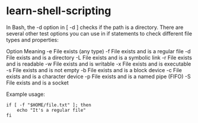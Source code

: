 # learn-shell-scripting


In Bash, the -d option in [ -d <path> ] checks if the path is a directory. There are several other test options you can use in if statements to check different file types and properties:

Option	Meaning
-e	File exists (any type)
-f	File exists and is a regular file
-d	File exists and is a directory
-L	File exists and is a symbolic link
-r	File exists and is readable
-w	File exists and is writable
-x	File exists and is executable
-s	File exists and is not empty
-b	File exists and is a block device
-c	File exists and is a character device
-p	File exists and is a named pipe (FIFO)
-S	File exists and is a socket


Example usage:

```
if [ -f "$HOME/file.txt" ]; then
    echo "It's a regular file"
fi
```

